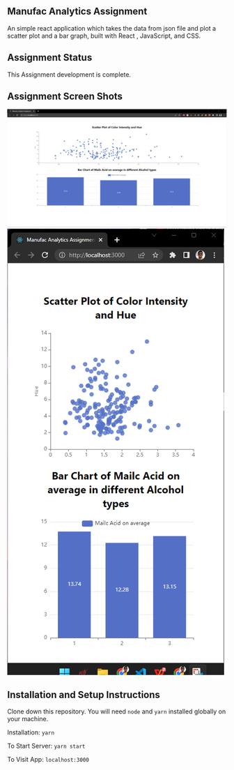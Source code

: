 ## Manufac Analytics Assignment


An simple react application which takes the data from json file and plot a scatter plot and a bar graph, built with React , JavaScript, and CSS.

## Assignment Status

This Assignment development is complete.

## Assignment Screen Shots
![Laptop View](./laptop-view.png)
![Mobile View](./mobile-view.png)


## Installation and Setup Instructions
Clone down this repository. 
You will need `node` and `yarn` installed globally on your machine.  

Installation:
`yarn`  

To Start Server:
`yarn start`  

To Visit App:
`localhost:3000`  

